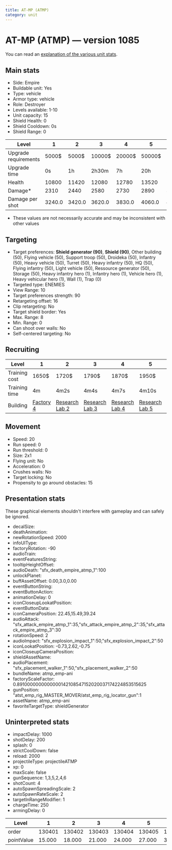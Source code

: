 ```yaml
---
title: AT-MP (ATMP)
category: unit
---
```


# AT-MP (ATMP) — version 1085

You can read an [explanation  of the various unit stats](unitexplained.md).

## Main stats

  * Side: Empire
  * Buildable unit: Yes
  * Type: vehicle
  * Armor type: vehicle
  * Role: Destroyer
  * Levels available: 1-10
  * Unit capacity: 15
  * Shield Health: 0
  * Shield Cooldown: 0s
  * Shield Range: 0

|Level               |1     |2     |3     |4     |5     |6      |7      |8      |9       |10      |
|--------------------|------|------|------|------|------|-------|-------|-------|--------|--------|
|Upgrade requirements|5000$ |5000$ |10000$|20000$|50000$|135000$|225000$|450000$|1500000$|2500000$|
|Upgrade time        |0s    |1h    |2h30m |7h    |20h   |2d12h  |4d     |6d     |1w1d    |2w      |
|Health              |10800 |11420 |12080 |12780 |13520 |14320  |15160  |16070  |17030   |18050   |
|Damage*             |2310  |2440  |2580  |2730  |2890  |3060   |3240   |3430   |3630    |3850    |
|Damage per shot     |3240.0|3420.0|3620.0|3830.0|4060.0|4290.0 |4550.0 |4810.0 |5090.0  |5400.0  |

* These values are not necessarily accurate and may be inconsistent with other values

## Targeting

  * Target preferences: **Shield generator (90)**, **Shield (90)**, Other building (50), Flying vehicle (50), Support troop (50), Droideka (50), Infantry (50), Heavy vehicle (50), Turret (50), Heavy infantry (50), HQ (50), Flying infantry (50), Light vehicle (50), Ressource generator (50), Storage (50), Heavy infantry hero (1), Infantry hero (1), Vehicle hero (1), Heavy vehicular hero (1), Wall (1), Trap (0)
  * Targeted type: ENEMIES
  * View Range: 10
  * Target preferences strength: 90
  * Retargeting offset: 16
  * Clip retargeting: No
  * Target shield border: Yes
  * Max. Range: 8
  * Min. Range: 0
  * Can shoot over walls: No
  * Self-centered targeting: No

## Recruiting

|Level        |1                              |2                                      |3                                      |4                                      |5                                      |6                                      |7                                      |8                                      |9                                      |10                                      |
|-------------|-------------------------------|---------------------------------------|---------------------------------------|---------------------------------------|---------------------------------------|---------------------------------------|---------------------------------------|---------------------------------------|---------------------------------------|----------------------------------------|
|Training cost|1650$                          |1720$                                  |1790$                                  |1870$                                  |1950$                                  |2250$                                  |2550$                                  |3000$                                  |3150$                                  |3450$                                   |
|Training time|4m                             |4m2s                                   |4m4s                                   |4m7s                                   |4m10s                                  |4m20s                                  |4m30s                                  |7m                                     |7m15s                                  |7m30s                                   |
|Building     |[Factory 4](empireFactory.html)|[Research Lab 2](empireOffenseLab.html)|[Research Lab 3](empireOffenseLab.html)|[Research Lab 4](empireOffenseLab.html)|[Research Lab 5](empireOffenseLab.html)|[Research Lab 6](empireOffenseLab.html)|[Research Lab 7](empireOffenseLab.html)|[Research Lab 8](empireOffenseLab.html)|[Research Lab 9](empireOffenseLab.html)|[Research Lab 10](empireOffenseLab.html)|

## Movement

  * Speed: 20
  * Run speed: 0
  * Run threshold: 0
  * Size: 2x1
  * Flying unit: No
  * Acceleration: 0
  * Crushes walls: No
  * Target locking: No
  * Propensity to go around obstacles: 15

## Presentation stats

These graphical elements shouldn't interfere with gameplay and can safely be ignored.

  * decalSize: 
  * deathAnimation: 
  * newRotationSpeed: 2000
  * infoUIType: 
  * factoryRotation: -90
  * audioTrain: 
  * eventFeaturesString: 
  * tooltipHeightOffset: 
  * audioDeath: "sfx_death_empire_atmp_1":100
  * unlockPlanet: 
  * buffAssetOffset: 0.00,3.0,0.00
  * eventButtonString: 
  * eventButtonAction: 
  * animationDelay: 0
  * iconCloseupLookatPosition: 
  * eventButtonData: 
  * iconCameraPosition: 22.45,15.49,39.24
  * audioAttack: "sfx_attack_empire_atmp_1":35,"sfx_attack_empire_atmp_2":35,"sfx_attack_empire_atmp_3":30
  * rotationSpeed: 2
  * audioImpact: "sfx_explosion_impact_1":50,"sfx_explosion_impact_2":50
  * iconLookatPosition: -0.73,2.62,-0.75
  * iconCloseupCameraPosition: 
  * shieldAssetName: 
  * audioPlacement: "sfx_placement_walker_1":50,"sfx_placement_walker_2":50
  * bundleName: atmp_emp-ani
  * factoryScaleFactor: 0.8910000000000000142108547152020037174224853515625
  * gunPosition: "atst_emp_rig_MASTER_MOVER/atst_emp_rig_locator_gun":1
  * assetName: atmp_emp-ani
  * favoriteTargetType: shieldGenerator

## Uninterpreted stats

  * impactDelay: 1000
  * shotDelay: 200
  * splash: 0
  * strictCoolDown: false
  * reload: 2000
  * projectileType: projectileATMP
  * xp: 0
  * maxScale: false
  * gunSequence: 1,3,5,2,4,6
  * shotCount: 4
  * autoSpawnSpreadingScale: 2
  * autoSpawnRateScale: 2
  * targetInRangeModifier: 1
  * chargeTime: 250
  * armingDelay: 0

|Level     |1     |2     |3     |4     |5     |6     |7     |8     |9     |10    |
|----------|------|------|------|------|------|------|------|------|------|------|
|order     |130401|130402|130403|130404|130405|130406|130407|130408|130409|130410|
|pointValue|15.000|18.000|21.000|24.000|27.000|30.000|33.000|36.000|39.000|45.000|


